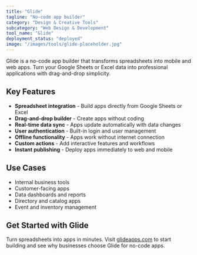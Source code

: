 ```yaml
---
title: "Glide"
tagline: "No-code app builder"
category: "Design & Creative Tools"
subcategory: "Web Design & Development"
tool_name: "Glide"
deployment_status: "deployed"
image: "/images/tools/glide-placeholder.jpg"
---
```

Glide is a no-code app builder that transforms spreadsheets into mobile and web apps. Turn your Google Sheets or Excel data into professional applications with drag-and-drop simplicity.

## Key Features

- **Spreadsheet integration** - Build apps directly from Google Sheets or Excel
- **Drag-and-drop builder** - Create apps without coding
- **Real-time data sync** - Apps update automatically with data changes
- **User authentication** - Built-in login and user management
- **Offline functionality** - Apps work without internet connection
- **Custom actions** - Add interactive features and workflows
- **Instant publishing** - Deploy apps immediately to web and mobile

## Use Cases

- Internal business tools
- Customer-facing apps
- Data dashboards and reports
- Directory and catalog apps
- Event and inventory management

## Get Started with Glide

Turn spreadsheets into apps in minutes. Visit [glideapps.com](https://www.glideapps.com) to start building and see why businesses choose Glide for no-code apps.